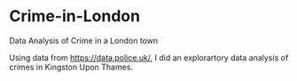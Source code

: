 # Crime-in-London
Data Analysis of Crime in a London town

Using data from https://data.police.uk/, I did an explorartory data analysis of crimes in Kingston Upon Thames.
